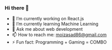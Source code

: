 ### Hi there 👋
- 🔭 I’m currently working on React.js
- 🌱 I’m currently learning Machine Learning
- 💬 Ask me about web development
- 📫 How to reach me: moizasad86@gmail.com
- ⚡ Fun fact: Programming + Gaming = COMBO 
